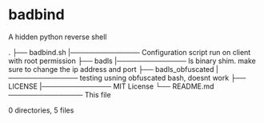 # badbind
A hidden python reverse shell 

.
├── badbind.sh
|────────────── Configuration script run on client with root permission
├── badls
|────────────── ls binary shim. make sure to change the ip address and port
├── badls_obfuscated
|────────────── testing usning obfuscated bash, doesnt work
├── LICENSE
|────────────── MIT License
└── README.md
─────────────── This file

0 directories, 5 files
